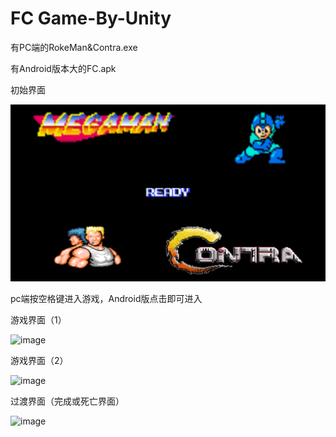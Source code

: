 # FC Game-By-Unity

有PC端的RokeMan&Contra.exe

有Android版本大的FC.apk

初始界面

![image](https://github.com/dy162052101/FCGame-By-Unity/blob/master/image/2.jpg)

pc端按空格键进入游戏，Android版点击即可进入

游戏界面（1）

![image](https://github.com/dy162052101/FCGame-By-Unity/tree/master/image/3.jpg)

游戏界面（2）

![image](https://github.com/dy162052101/FCGame-By-Unity/tree/master/image/4.jpg)

过渡界面（完成或死亡界面）

![image](https://github.com/dy162052101/FCGame-By-Unity/tree/master/image/1.jpg)


